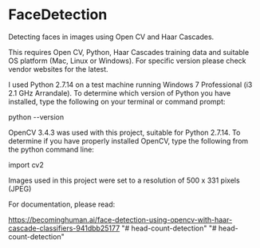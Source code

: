 # FaceDetection
Detecting faces in images using Open CV and Haar Cascades.

This requires Open CV, Python, Haar Cascades training data and suitable OS platform (Mac, Linux or Windows). For specific version please check vendor websites for the latest.

I used Python 2.7.14 on a test machine running Windows 7 Professional (i3 2.1 GHz Arrandale).
To determine which version of Python you have installed, type the following on your terminal or command prompt:

python --version

OpenCV 3.4.3 was used with this project, suitable for Python 2.7.14. To determine if you have properly installed OpenCV, type the following from the python command line:

import cv2

Images used in this project were set to a resolution of 500 x 331 pixels (JPEG)

For documentation, please read:

https://becominghuman.ai/face-detection-using-opencv-with-haar-cascade-classifiers-941dbb25177
"# head-count-detection" 
"# head-count-detection" 
